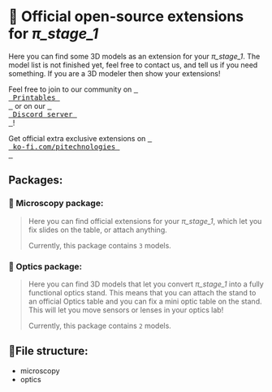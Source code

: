 # 🧊 Official open-source extensions for *π_stage_1* 

Here you can find some 3D models as an extension for your *π_stage_1*. The model list is not finished yet, feel free to contact us, and tell us if you need something. If you are a 3D modeler then show your extensions!

Feel free to join to our community on [<kbd> <br> Printables <br> </kbd>](https://www.printables.com/group/pi-stage-users-mQYMXAQ)  or on our [<kbd> <br> Discord server <br> </kbd>](https://discord.com/invite/UPbxCzwj)!

Get official extra exclusive extensions on [<kbd> <br> ko-fi.com/pitechnologies <br> </kbd>](https://ko-fi.com/pitechnologies)

## Packages:
### 🔬 Microscopy package:
> Here you can find official extensions for your *π_stage_1*, which let you fix slides on the table, or attach anything.  
>
> Currently, this package contains `3` models.

### 🔎 Optics package:
> Here you can find 3D models that let you convert *π_stage_1* into a fully functional optics stand. This means that you can attach the stand to an official Optics table and you can fix a mini optic table on the stand. This will let you move sensors or lenses in your optics lab!
>
> Currently, this package contains `2` models.

<!--
### 🎥 Macro photography package:
> With this package you will be able to turn your *π_stage_1* into a successful macro photography stand. With the manual or with the motorized transmission, your *π_stage_1* is a solution, for the slow precise movements that you need for a timelapse, for example.
> 
> Currently, this package contains `0` models.
-->
## 📁File structure:
- microscopy
- optics
<!--- macro_photography-->
